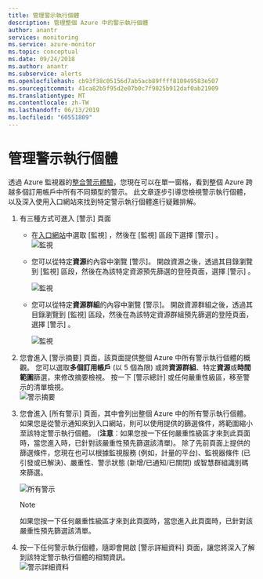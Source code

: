 ```yaml
---
title: 管理警示執行個體
description: 管理整個 Azure 中的警示執行個體
author: anantr
services: monitoring
ms.service: azure-monitor
ms.topic: conceptual
ms.date: 09/24/2018
ms.author: anantr
ms.subservice: alerts
ms.openlocfilehash: cb93f38c05156d7ab5acb89ffff810949583e507
ms.sourcegitcommit: 41ca82b5f95d2e07b0c7f9025b912daf0ab21909
ms.translationtype: MT
ms.contentlocale: zh-TW
ms.lasthandoff: 06/13/2019
ms.locfileid: "60551809"
---
```

# <a name="manage-alert-instances"></a>管理警示執行個體
透過 Azure 監視器的[整合警示體驗](https://aka.ms/azure-alerts-overview)，您現在可以在單一窗格，看到整個 Azure 跨越多個訂用帳戶中所有不同類型的警示。 此文章逐步引導您檢視警示執行個體，以及深入使用入口網站來找到特定警示執行個體進行疑難排解。

1. 有三種方式可進入 [警示] 頁面

   + 在[入口網站](https://portal.azure.com/)中選取 [監視]  ，然後在 [監視] 區段下選擇 [警示]  。  
     ![監視](media/alerts-managing-alert-instances/monitoring-alerts-managing-alert-instances-toc.jpg)
  
   + 您可以從特定**資源**的內容中瀏覽 [警示]。 開啟資源之後，透過其目錄瀏覽到 [監視] 區段，然後在為該特定資源預先篩選的登陸頁面，選擇 [警示]  。
   
     ![監視](media/alerts-managing-alert-instances/alert-resource.JPG)
    
   + 您可以從特定**資源群組**的內容中瀏覽 [警示]。 開啟資源群組之後，透過其目錄瀏覽到 [監視] 區段，然後在為該特定資源群組預先篩選的登陸頁面，選擇 [警示]  。    
   
     ![監視](media/alerts-managing-alert-instances/alert-rg.JPG)

1. 您會進入 [警示摘要]  頁面，該頁面提供整個 Azure 中所有警示執行個體的概觀。 您可以選取**多個訂用帳戶** (以 5 個為限) 或跨**資源群組**、特定**資源**或**時間範圍**篩選，來修改摘要檢視。 按一下 [警示總計] 或任何嚴重性級區，移至警示的清單檢視。     
   ![警示摘要](media/alerts-managing-alert-instances/alerts-summary.jpg)
 
1. 您會進入 [所有警示]  頁面，其中會列出整個 Azure 中的所有警示執行個體。如果您是從警示通知來到入口網站，則可以使用提供的篩選條件，將範圍縮小至該特定警示執行個體。 (**注意**：如果您按一下任何嚴重性級區才來到此頁面時，當您進入時，已針對該嚴重性預先篩選該清單)。 除了先前頁面上提供的篩選條件，您現在也可以根據監視服務 (例如，計量的平台)、監視器條件 (已引發或已解決)、嚴重性、警示狀態 (新增/已通知/已關閉) 或智慧群組識別碼來篩選。

   ![所有警示](media/alerts-managing-alert-instances/all-alerts.jpg)

   > [!NOTE]
   >  如果您按一下任何嚴重性級區才來到此頁面時，當您進入此頁面時，已針對該嚴重性預先篩選該清單。
 
1. 按一下任何警示執行個體，隨即會開啟 [警示詳細資料]  頁面，讓您將深入了解到該特定警示執行個體的相關資訊。   
   ![警示詳細資料](media/alerts-managing-alert-instances/alert-details.jpg)  

